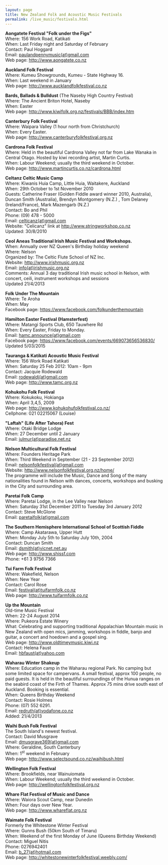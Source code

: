 ```yaml
---
layout: page
title: New Zealand Folk and Acoustic Music Festivals
permalink: /live_music/festivals.html
---
```


<p>
<strong>Aongatete Festival &#34;Folk under the Figs&#34;</strong>
<br />Where: 156 Work Road, Katikati
<br />When: Last Friday night and Saturday of February
<br />Contact: Paul Hoggard
<br />Email: <a href="mailto:paulandpennymusic(at)gmail.com">paulandpennymusic(at)gmail.com</a>
<br />Web page: <a href="http://www.aongatete.co.nz">http://www.aongatete.co.nz</a>

</p>

<p>
<strong>Auckland Folk Festival</strong>
<br />Where: Kumeu Showgrounds, Kumeu - State Highway 16.
<br />When: Last weekend in January
<br />Web page:
<a href="http://www.aucklandfolkfestival.co.nz">http://www.aucklandfolkfestival.co.nz </a>
</p>

<p>
<strong>Bards, Ballads &#38; Bulldust</strong> (The Naseby High Country
Festival)
<br />Where: The Ancient Briton Hotel, Naseby
<br />When: Easter
<br />Web page:
<a href="http://www.kiwifolk.org.nz/festivals/BBB/index.htm">http://www.kiwifolk.org.nz/festivals/BBB/index.htm</a>
</p>

<p>
<strong>Canterbury Folk Festival</strong>
<br />Where: Waipara Valley (1 hour north from Christchurch)
<br />When: Every Easter.
<br />Web page:
 <a href="http://www.canterburyfolkfestival.org.nz">http://www.canterburyfolkfestival.org.nz</a>
</p>

<p>
<strong>Cardrona Folk Festival</strong>
<br />Where: Held in the beautiful Cardrona Valley not far from Lake Wanaka in Central Otago.
Hosted by kiwi recording artist, Martin Curtis.
<br />When: Labour Weekend; usually the third weekend in October.
<br />Web page:
 <a href="http://www.martincurtis.co.nz/cardrona.html">http://www.martincurtis.co.nz/cardrona.html</a>
</p>

<p>
<strong>Celtanz Celtic Music Camp</strong>
<br />Where: Kiwanis Huia Camp, Little Huia, Waitakere, Auckland
<br />When: 29th October to 1st November 2010
<br />Guests: Catherine Fraser (Golden Fiddle award winner 2010, Australia),
Duncan Smith (Australia), Brendyn Montgomery (N.Z.) , Tom Delaney
(Ireland/France), Mark Mazengarb (N.Z.)
<br />Contact: Bo and Phil
<br />Phone: (09) 478 - 5000
<br />Email: <a href="mailto:celticanz(at)gmail.com">celticanz(at)gmail.com</a>
<br />Website: "Celicanz" link at <a href="http://www.stringworkshop.co.nz">http://www.stringworkshop.co.nz</a>
<br />Updated: 30/8/2010
</p>

<p>
<strong>Ceol Aneas Traditional Irish Music Festival and Workshops.</strong>
		<br />When: Annually over NZ Queen&#39;s Birthday holiday weekend
<br />Where: Nelson
<br />Organized by: The Celtic Flute School of NZ Inc.
<br />Website: <a href="http://www.irishmusic.org.nz">http://www.irishmusic.org.nz</a>
<br />Email: <a href="mailto:info(at)irishmusic.org.nz">info(at)irishmusic.org.nz</a>
<br />Comments: Annual 3 day traditional Irish music school in Nelson, with
concert, ceili, instrument workshops and sessions
	<br />Updated 21/4/2013
</p>

<p>
<strong>Folk Under The Mountain</strong>
<br />Where: Te Aroha
<br />When: May
<br />Facebook page: <a href="https://www.facebook.com/folkunderthemountain">https://www.facebook.com/folkunderthemountain</a>
</p>

<p>
<strong>Hamilton Easter Festival (Hamsterfest)</strong>
<br />Where: Matangi Sports Club, 650 Tauwhere Rd
<br />When: Every Easter, Friday to Monday.
		<br />Email: <a href="mailto:hamc.announce(at)gmail.com">hamc.announce(at)gmail.com</a>
<br />Facebook page: <a href="https://www.facebook.com/events/669073656536830/">https://www.facebook.com/events/669073656536830/</a>
<br />Updated 5/03/2015
</p>

<p>
<strong>Tauranga & Katikati Acoustic Music Festival</strong>
<br />Where: 156 Work Road Katikati
<br />When: Saturday 25 Feb 2012: 10am - 9pm
<br />Contact: Jacquie Rodewald
<br />Email: <a href="mailto:rodewaldj(at)gmail.com">rodewaldj(at)gmail.com</a>
<br />Web page: <a href="http://www.tamc.org.nz">http://www.tamc.org.nz</a>
</p>

<p>
<strong>Kohukohu Folk Festival</strong>
<br />Where: Kokukoku, Hokianga
<br />When: April 3,4,5, 2009
<br />Web page: <a href="http://www.kohukohufolkfestival.co.nz/">http://www.kohukohufolkfestival.co.nz/</a>
<br />Cellphone: 021 02215067 (Louise)
</p>

<p>
<strong>"Laftah" (Life After Tahora) Fest</strong>
<br />Where: Otaki Bridge Lodge
<br />When: 27 December until 2 January
<br />Email: <a href="mailto:julmur(at)paradise.net.nz">julmur(at)paradise.net.nz</a>
</p>


<p>
<strong>Nelson Multicultural Folk Festival</strong>
<br />Where: Founders Heritage Park
<br />When: Third Weekend in September (21 - 23 September 2012)
<br />Email: <a href="mailto:nelsonfolkfestival(at)gmail.com">nelsonfolkfestival(at)gmail.com</a>
<br />Website: <a href="http://www.nelsonfolkfestival.org.nz/home/">http://www.nelsonfolkfestival.org.nz/home/</a>
<br />The programme will include the Music, Dance and Song of the many
nationalities found in Nelson with dances, concerts, workshops and busking
in the City and surrounding area.
</p>

<p>
<a name="paretai" id="paretai"></a>
<strong>Paretai Folk Camp</strong>
<br />Where: Paretai Lodge, in the Lee Valley near Nelson
<br />When: Saturday 31st December 2011 to Tuesday 3rd January 2012
<br />Contact: Steve McGlone
<br />Email: <a href="mailto:paretaifolk(at)gmail.com">paretaifolk(at)gmail.com</a>
</p>


<p>
<strong>The Southern Hemisphere International School of Scottish Fiddle</strong>
<br />Where: Camp Akatarawa, Upper Hutt
<br />When: Monday July 5th to Saturday July 10th, 2004
<br />Contact: Duncan Smith
<br />Email: <a href="mailto:dsmith(at)vicnet.net.au">dsmith(at)vicnet.net.au</a>
		<br />Web page: <a href="http://www.shissf.com">http://www.shissf.com</a>
<br />Phone: +61 3 9756 7366
</p>



<p>
<strong>Tui Farm Folk Festival</strong>
<br />Where: Wakefield, Nelson
<br />When: New Year
<br />Contact: Carol Rose
<br />Email: <a href="festival(at)tuifarmfolk.co.nz">festival(at)tuifarmfolk.co.nz</a>
<br />Web page: <a href="http://www.tuifarmfolk.co.nz">http://www.tuifarmfolk.co.nz</a>
</p>

<p>
<strong>Up the Mountain</strong>
<br />Old-time Music Festival
<br />When: 22-24 August 2014
<br />Where: Pukeora Estate Winery
<br />What: Celebrating and supporting traditional Appalachian Mountain
music in New Zealand with open mics, jamming, workshops in fiddle, banjo
and guitar, a concert and hoedown and a gospel sing.
<br />Web page: <a href="http://www.oldtimeymusic.kiwi.nz">http://www.oldtimeymusic.kiwi.nz</a>
<br />Contact: Helena Faust
<br />Email: <a href="mailto:hbfaust(at)yahoo.com">hbfaust(at)yahoo.com</a>
</p>

<p>
<strong>Waharau Winter Shakeup</strong>
<br />Where: Education camp in the Waharau regional Park. No camping but some limited space
for campervans. A small festival, approx 100 people, no paid guests. It is held in the
beautiful surroundings of the Hunua ranges on the seabird coast of the Firth of Thames.
Approx 75 mins drive south east of Auckland. Booking is essential.
<br />When: Queens Birthday Weekend
<br />Contact: Rosie Holmes
<br />Phone: (07) 552 6291.
<br />Email: <a href="mailto:redruth(at)vodafone.co.nz">redruth(at)vodafone.co.nz</a>
<br />Added: 21/4/2013
</p>

<p>
<strong>Waihi Bush Folk Festival</strong>
<br />The South Island&#39;s newest festival.
<br />Contact: David Musgrave
<br />Email: <a href="mailto:dmusgrave369(at)gmail.com">dmusgrave369(at)gmail.com</a>
<br />Where: Geraldine, South Canterbury
<br />When: 1<SUP>st</SUP> weekend in February
<br />Web page:
 <a href="http://www.selectsound.co.nz/waihibush.html">http://www.selectsound.co.nz/waihibush.html</a>
</p>

<p>
<strong>Wellington Folk Festival</strong>
<br />Where: Brookfields, near Wainuiomata
<br />When: Labour Weekend; usually the third weekend in October.
<br />Web page:
 <a href="http://wellingtonfolkfestival.org.nz">http://wellingtonfolkfestival.org.nz</a>
</p>

<p>
<strong>Whare Flat Festival of Music and Dance</strong>
<br />Where: Waiora Scout Camp, near Dunedin
<br />When: Four days over New Year.
<br />Web page: <a href="http://www.whareflat.org.nz">http://www.whareflat.org.nz</a>
</p>

<p>
<strong>Waimate Folk Festival</strong>
<br />Formerly the Whitestone Winter Festival
<br />Where: Gunns Bush (50km South of Timaru)
<br />When: Weekend of the first Monday of June (Queens Birthday Weekend)
<br />Contact: Miguel Nitis
<br />Phone: 0276942401
<br />Email: <a href="mailto:b_27(at)hotmail.com">b_27(at)hotmail.com</a>
<br />Web page:
 <a href="http://whitestonewinterfolkfestival.weebly.com/">http://whitestonewinterfolkfestival.weebly.com/</a>
</p>


<!--script for Google analytics-->
<script type="text/javascript">
var gaJsHost = (("https:" == document.location.protocol) ? "https://ssl."
: "http://www.");
document.write(unescape("%3Cscript src='" + gaJsHost + "
google-analytics.com/ga.js' type='text/javascript'%3E%3C/script%3E"));
</script>
<script type="text/javascript">
var pageTracker = _gat._getTracker("UA-1363281-1");
pageTracker._trackPageview();
</script>
